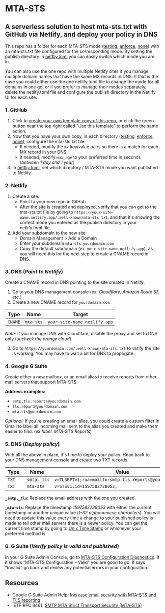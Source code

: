 # MTA-STS

## A serverless solution to host mta-sts.txt with GitHub via Netlify, and deploy your policy in DNS

This repo has a folder for each MTA-STS mode ([testing](testing/.well-known/mta-sts.txt), [enforce](enforce/.well-known/mta-sts.txt), [none](none/.well-known/mta-sts.txt)) with an mta-sts.txt file configured for the corresponding mode. By setting the publish directory in [netfliy.toml](netlify.toml) you can easily switch which mode you are in.

You can also use the one repo with multiple Netlify sites if you manage multiple domain names that have the same MX records in DNS. If that is the case you could either use the one netlify.toml file to change the mode for all domains in one go, or if you prefer to manage their modes separately, delete the netlify.toml file and configure the publish directory in the Netlify UI for each site.

### 1. GitHub

1. Click to [create your own template copy of this repo](https://github.com/kenfraser/gsuite-mta-sts/generate), or click the green button near the top right called "Use this template" to perform the same action.
2. Now that you have your own copy, in each directory ([testing](testing/.well-known/mta-sts.txt), [enforce](enforce/.well-known/mta-sts.txt), [none](none/.well-known/mta-sts.txt)), configure the mta-sts.txt file:
   - If needed, modify the `mx` key/value pairs so there is a match for each MX record in your DNS.
   - if needed, modify `max_age` to your preferred time in seconds (_between 1 day and 1 year_)
3. In [netfliy.toml](netlify.toml), set which directory / MTA-STS mode you want published to Netlify

### 2. Netlify

1. Create a site:
   - Point to your new repo in GitHub
   - After the site is created and deployed, verify that you can get to the mta-sts.txt file by going to `https://your-site-name.netlify.app/.well-known/mta-sts.txt`, and that it's showing the correct mode you entered as the publish directory in your netlify.toml file.
2. Add your subdomain to the new site:
   - Domain Management > Add a Domain
   - Enter your subdomain `mta-sts.yourdomain.com`
   - Copy the default subdomain (_ex._ `your-site-name.netlify.app`), as you will need this for the next step to create a CNAME record in DNS.

### 3. DNS (_Point to Netlify_)

Create a CNAME record in DNS pointing to the site created in Netlify.

1. Go to your DNS management console (_ex. Cloudflare, Amazon Route 53, etc._)
2. Create a new CNAME record for `yourdomain.com`

| Type    | Name      | Target                       |
| ------- | --------- | ---------------------------- |
| `CNAME` | `mta-sts` | `your-site-name.netlify.app` |

_Note:_ If you manage DNS with Cloudflare, disable the proxy and set to DNS only (_uncheck the orange cloud_)

3. Go to `https://yourdomain.com/.well-known/mta-sts.txt` to verify the site is working. You may have to wait a bit for DNS to propogate.

### 4. Google G Suite

Create either a new mailbox, or an email alias to receive reports from other mail servers that support MTA-STS.

**Address examples:**

- `smtp.tls.reports@yourdomain.com`
- `tls.report@yourdomain.com`
- `mta.sts@yourdomain.com`

_Optional:_ If you're creating an email alias, you could create a custom filter in Gmail to label all incoming mail sent to the alias you created and make them easier to find. (_ex label. MTA-STS Reports_)

### 5. DNS (_Deploy policy_)

With all the above in place, it's time to deploy your policy. Head back to your DNS management console and create two TXT records.

| Type  | Name         | Value                                                    |
| ----- | ------------ | -------------------------------------------------------- |
| `TXT` | `_smtp._tls` | `v=TLSRPTv1;rua=mailto:smtp.tls.reports@yourdomain.com;` |
| `TXT` | `_mta-sts`   | `v=STSv1;id=1597582738053;`                              |

**`_smtp._tls`**: Replace the email address with the one you created.

**`_mta-sts`**: Replace the timestamp _1597582738053_ with either the current timestamp or another unique value (_1–32 alphanumeric characters_). You will need to update this value every time a change to your published policy is made to tell other mail servers there is a newer policy. You can get the current time stamp by going to [Unix Time Stamp](https://www.unixtimestamp.com/) or whichever your preferred method is.

### 6. G Suite (_Verify policy is valid and published_)

In your G Suite Admin Console, go to [MTA-STS Configuration Diagnostics](https://admin.google.com/ac/apps/cs/diagnostic). If it shows "MTA-STS Configuration – Valid" you are good to go. If says "Invalid" go back and review any potential errors in your configuration.

## Resources

- Google G Suite Admin Help: [Increase email security with MTA-STS and TLS reporting](https://support.google.com/a/answer/9261504)
- IETF RFC 8461: [SMTP MTA Strict Transport Security (MTA-STS)](https://tools.ietf.org/html/rfc8461)
